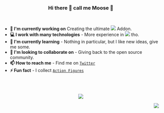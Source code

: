 <div align="center">

### Hi there 👋 call me Moose 🦌

</div>
<br>




- **🔭 I'm currently working on** Creating the ultimate ![](https://freeicons.vercel.app/icons/storybook) Addon.
- **💻 I work with many technologies** - More experience in ![](https://freeicons.vercel.app/icons/angular) tho.
- **🌱 I'm currently learning** - Nothing in particular, but I like new ideas, give me some.
- **👯 I'm looking to collaborate on** - Giving back to the open source community.
- **📫 How to reach me** - Find me on [`Twitter`](https://twitter.com/mooseSheriff)
- **⚡ Fun fact** - I collect [`Action Figures`](https://www.youtube.com/@sheriffMoose)

<br>
<br>
<div align="center">

![](https://github-readme-stats.vercel.app/api?username=sheriffMoose&show_icons=true&theme=radical)

</div>

<div align="right">

![](https://visitor-badge.laobi.icu/badge?page_id=sheriffMoose)

</div>